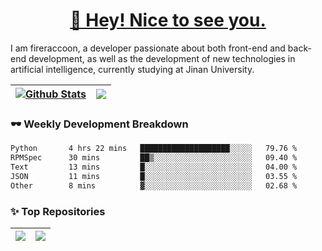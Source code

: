 <h1 align="center"><a href="https://blog.raccooncc.top">👋 Hey! Nice to see you.</a></h1>

I am fireraccoon, a developer passionate about both front-end and back-end development, as well as the development of new technologies in artificial intelligence, currently studying at Jinan University.

| <a href="#"><img src="https://github-readme-stats.raccooncc.top/api?username=fireraccoon&show_icons=true&include_all_commits=true&theme=buefy&hide_border=true" alt="Github Stats" /></a> | <a href="#"><img src="https://github-readme-stats.raccooncc.top/api/top-langs/?username=fireraccoon&layout=compact&theme=buefy&hide_border=true" /></a> |
| --- | --- |

### 🕶 Weekly Development Breakdown

<!--START_SECTION:waka-->

```txt
Python       4 hrs 22 mins   ████████████████████░░░░░   79.76 %
RPMSpec      30 mins         ██▒░░░░░░░░░░░░░░░░░░░░░░   09.40 %
Text         13 mins         █░░░░░░░░░░░░░░░░░░░░░░░░   04.00 %
JSON         11 mins         █░░░░░░░░░░░░░░░░░░░░░░░░   03.55 %
Other        8 mins          ▓░░░░░░░░░░░░░░░░░░░░░░░░   02.68 %
```

<!--END_SECTION:waka-->

### ✨ Top Repositories

| <a href="https://github.com/fireraccoon/AdvVis-CNN"><img src="https://github-readme-stats.raccooncc.top/api/pin/?username=fireraccoon&repo=AdvVis-CNN&theme=buefy&hide_border=true" /></a> | <a href="https://github.com/fireraccoon/leetcode-solutions"><img src="https://github-readme-stats.raccooncc.top/api/pin/?username=fireraccoon&repo=leetcode-solutions&theme=buefy&hide_border=true" /></a> |
| --- | --- |
